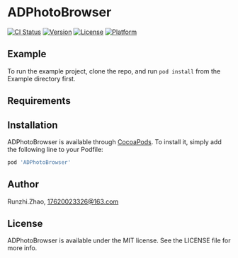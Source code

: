 # ADPhotoBrowser

[![CI Status](http://img.shields.io/travis/Runzhi.Zhao/ADPhotoBrowser.svg?style=flat)](https://travis-ci.org/Runzhi.Zhao/ADPhotoBrowser)
[![Version](https://img.shields.io/cocoapods/v/ADPhotoBrowser.svg?style=flat)](http://cocoapods.org/pods/ADPhotoBrowser)
[![License](https://img.shields.io/cocoapods/l/ADPhotoBrowser.svg?style=flat)](http://cocoapods.org/pods/ADPhotoBrowser)
[![Platform](https://img.shields.io/cocoapods/p/ADPhotoBrowser.svg?style=flat)](http://cocoapods.org/pods/ADPhotoBrowser)

## Example

To run the example project, clone the repo, and run `pod install` from the Example directory first.

## Requirements

## Installation

ADPhotoBrowser is available through [CocoaPods](http://cocoapods.org). To install
it, simply add the following line to your Podfile:

```ruby
pod 'ADPhotoBrowser'
```

## Author

Runzhi.Zhao, 17620023326@163.com

## License

ADPhotoBrowser is available under the MIT license. See the LICENSE file for more info.
